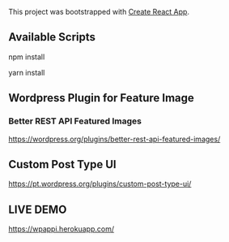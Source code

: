 This project was bootstrapped with [Create React App](https://github.com/facebook/create-react-app).

## Available Scripts

npm install 

yarn install 

## Wordpress Plugin for Feature Image

### Better REST API Featured Images
https://wordpress.org/plugins/better-rest-api-featured-images/

## Custom Post Type UI

https://pt.wordpress.org/plugins/custom-post-type-ui/

## LIVE DEMO

https://wpappi.herokuapp.com/

